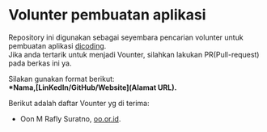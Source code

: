 # Volunter pembuatan aplikasi 
Repository ini digunakan sebagai seyembara pencarian volunter untuk pembuatan aplikasi [dicoding](www.dicoding.com).<br>
Jika anda tertarik untuk menjadi Vounter, silahkan lakukan PR(Pull-request) pada berkas ini ya.<br>

Silakan gunakan format berikut:<br>
**\*Nama,[LinKedIn/GitHub/Website](Alamat URL).**

Berikut adalah daftar Vounter yg di terima:
* Oon M Rafly Suratno, [oo.or.id](https://oo.or.id).
